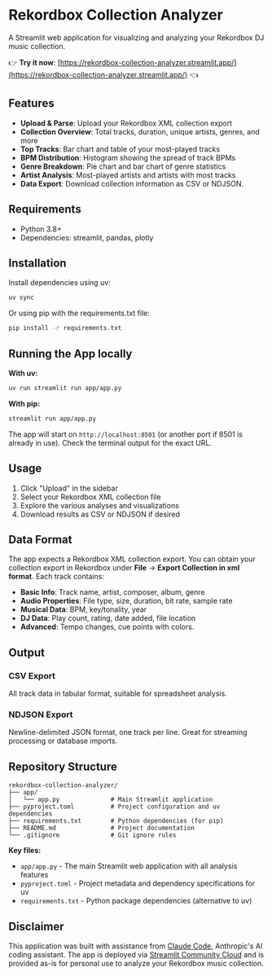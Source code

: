# Rekordbox Collection Analyzer

A Streamlit web application for visualizing and analyzing your Rekordbox DJ music collection.

👉 **Try it now**: [https://rekordbox-collection-analyzer.streamlit.app/](https://rekordbox-collection-analyzer.streamlit.app/) 👈

## Features

- **Upload & Parse**: Upload your Rekordbox XML collection export
- **Collection Overview**: Total tracks, duration, unique artists, genres, and more
- **Top Tracks**: Bar chart and table of your most-played tracks
- **BPM Distribution**: Histogram showing the spread of track BPMs
- **Genre Breakdown**: Pie chart and bar chart of genre statistics
- **Artist Analysis**: Most-played artists and artists with most tracks
- **Data Export**: Download collection information as CSV or NDJSON.

## Requirements

- Python 3.8+
- Dependencies: streamlit, pandas, plotly

## Installation

Install dependencies using uv:

```bash
uv sync
```

Or using pip with the requirements.txt file:

```bash
pip install -r requirements.txt
```

## Running the App locally

**With uv:**
```bash
uv run streamlit run app/app.py
```

**With pip:**
```bash
streamlit run app/app.py
```

The app will start on `http://localhost:8501` (or another port if 8501 is already in use). Check the terminal output for the exact URL.

## Usage

1. Click "Upload" in the sidebar
2. Select your Rekordbox XML collection file
3. Explore the various analyses and visualizations
4. Download results as CSV or NDJSON if desired

## Data Format

The app expects a Rekordbox XML collection export. You can obtain your collection export in Rekordbox under **File** → **Export Collection in xml format**. Each track contains:

- **Basic Info**: Track name, artist, composer, album, genre
- **Audio Properties**: File type, size, duration, bit rate, sample rate
- **Musical Data**: BPM, key/tonality, year
- **DJ Data**: Play count, rating, date added, file location
- **Advanced**: Tempo changes, cue points with colors.

## Output

### CSV Export
All track data in tabular format, suitable for spreadsheet analysis.

### NDJSON Export
Newline-delimited JSON format, one track per line. Great for streaming processing or database imports.

## Repository Structure

```
rekordbox-collection-analyzer/
├── app/
│   └── app.py              # Main Streamlit application
├── pyproject.toml          # Project configuration and uv dependencies
├── requirements.txt        # Python dependencies (for pip)
├── README.md               # Project documentation
└── .gitignore              # Git ignore rules
```

**Key files:**
- `app/app.py` - The main Streamlit web application with all analysis features
- `pyproject.toml` - Project metadata and dependency specifications for uv
- `requirements.txt` - Python package dependencies (alternative to uv)

## Disclaimer

This application was built with assistance from [Claude Code](https://claude.com/claude-code), Anthropic's AI coding assistant. The app is deployed via [Streamlit Community Cloud](https://streamlit.io/cloud) and is provided as-is for personal use to analyze your Rekordbox music collection.
